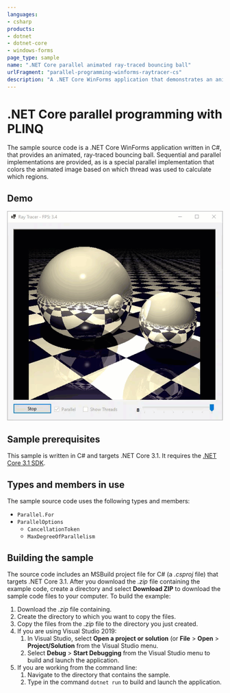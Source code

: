 ```yaml
---
languages:
- csharp
products:
- dotnet
- dotnet-core
- windows-forms
page_type: sample
name: ".NET Core parallel animated ray-traced bouncing ball"
urlFragment: "parallel-programming-winforms-raytracer-cs"
description: "A .NET Core WinForms application that demonstrates an animated, ray-traced bouncing ball with parallel programming."
---
```


# .NET Core parallel programming with PLINQ

The sample source code is a .NET Core WinForms application written in C#, that provides an animated, ray-traced bouncing ball. Sequential and parallel implementations are provided, as is a special parallel implementation that colors the animated image based on which thread was used to calculate which regions.

## Demo

![Demo raytracer app](assets/demo.gif)

## Sample prerequisites

This sample is written in C# and targets .NET Core 3.1. It requires the [.NET Core 3.1 SDK](https://dotnet.microsoft.com/download/dotnet-core/3.1).

## Types and members in use

The sample source code uses the following types and members:

- `Parallel.For`
- `ParallelOptions`
  - `CancellationToken`
  - `MaxDegreeOfParallelism`

## Building the sample

The source code includes an MSBuild project file for C# (a *.csproj* file) that targets .NET Core 3.1. After you download the *.zip* file containing the example code, create a directory and select **Download ZIP** to download the sample code files to your computer. To build the example:

1. Download the *.zip* file containing.
1. Create the directory to which you want to copy the files.
1. Copy the files from the *.zip* file to the directory you just created.
1. If you are using Visual Studio 2019:
   1. In Visual Studio, select **Open a project or solution** (or **File** > **Open** > **Project/Solution** from the Visual Studio menu.
   1. Select **Debug** > **Start Debugging** from the Visual Studio menu to build and launch the application.
1. If you are working from the command line:
   1. Navigate to the directory that contains the sample.
   1. Type in the command `dotnet run` to build and launch the application.
